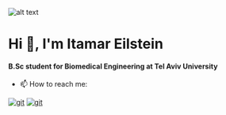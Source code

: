 ![alt text](https://blog.radware.com/wp-content/uploads/2019/10/Confidence.jpg)

<h1>Hi 👋, I'm Itamar Eilstein</h1>
<h4>B.Sc student for Biomedical Engineering at Tel Aviv University</h4>

- 📫 How to reach me:

<a href="https://www.linkedin.com/in/itamar-eilstein-08bb3221b/" target="git"> <img src="https://img.shields.io/badge/LinkedIn-0077B5?style=for-the-badge&logo=linkedin&logoColor=white" alt="git"></a> 
<a href="mailto:itamar9494@gmail.com" target="git"> <img src="https://img.shields.io/badge/Gmail-D14836?style=for-the-badge&logo=gmail&logoColor=white" alt="git"></a>
<!--
https://schulichleaders.co.il/scholars/%D7%90%D7%99%D7%AA%D7%9E%D7%A8-%D7%90%D7%99%D7%99%D7%9C%D7%A9%D7%98%D7%99%D7%99%D7%9F/
-->
<!--
**Itamar9494/Itamar9494** is a ✨ _special_ ✨ repository because its `README.md` (this file) appears on your GitHub profile.

Here are some ideas to get you started:

- 🔭 I’m currently working on ...
- 🌱 I’m currently learning ...
- 👯 I’m looking to collaborate on ...
- 🤔 I’m looking for help with ...
- 💬 Ask me about ...
- 📫 How to reach me: ...
- 😄 Pronouns: ...
- ⚡ Fun fact: ...
-->
